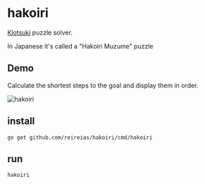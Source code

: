 # hakoiri
[Klotsuki](https://en.wikipedia.org/wiki/Klotski) puzzle solver.

In Japanese it's called a "Hakoiri Muzume" puzzle

## Demo
Calculate the shortest steps to the goal and display them in order.

![hakoiri](https://user-images.githubusercontent.com/24800246/89734348-8a644c80-da96-11ea-8863-7a9df949b5aa.gif)


## install

```console
go get github.com/reireias/hakoiri/cmd/hakoiri
```

## run

```console
hakoiri
```
